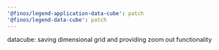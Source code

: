 ```yaml
---
'@finos/legend-application-data-cube': patch
'@finos/legend-data-cube': patch
---
```


datacube: saving dimensional grid and providing zoom out functionality
